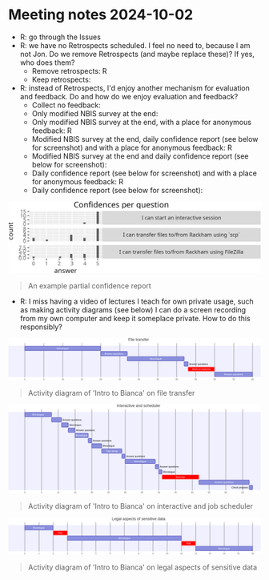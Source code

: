 # Meeting notes 2024-10-02

- R: go through the Issues
- R: we have no Retrospects scheduled. I feel no need to, because I am
  not Jon. Do we remove Retrospects (and maybe replace these)?
  If yes, who does them?
  - Remove retrospects: R
  - Keep retrospects:
- R: instead of Retrospects, I'd enjoy another mechanism for
  evaluation and feedback.
  Do and how do we enjoy evaluation and feedback?
  - Collect no feedback:
  - Only modified NBIS survey at the end:
  - Only modified NBIS survey at the end, with a place for anonymous feedback: R
  - Modified NBIS survey at the end, daily confidence report (see below for screenshot) and with a place for anonymous feedback: R
  - Modified NBIS survey at the end and daily confidence report (see below for screenshot): 
  - Daily confidence report (see below for screenshot) and with a place for anonymous feedback: R
  - Daily confidence report (see below for screenshot):

![An example partial confidence report](20241002_confidences_per_question.png)

> An example partial confidence report

- R: I miss having a video of lectures I teach for own private usage,
  such as making activity diagrams (see below)
  I can do a screen recording from my own computer and keep it someplace
  private. How to do this responsibly?

![Activity diagram of 'Intro to Bianca' on file transfer](20241002_activity_1.png)

> Activity diagram of 'Intro to Bianca' on file transfer

![Activity diagram of 'Intro to Bianca' on interactive and job scheduler](20241002_activity_2.png)

> Activity diagram of 'Intro to Bianca' on interactive and job scheduler

![Activity diagram of 'Intro to Bianca' on legal aspects of sensitive data](20241002_activity_3.png)

> Activity diagram of 'Intro to Bianca' on legal aspects of sensitive data
